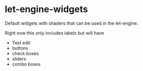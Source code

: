 # let-engine-widgets

Default widgets with shaders that can be used in the let-engine.

Right now this only includes labels but will have

- Text edit
- buttons
- check boxes
- sliders
- combo boxes

